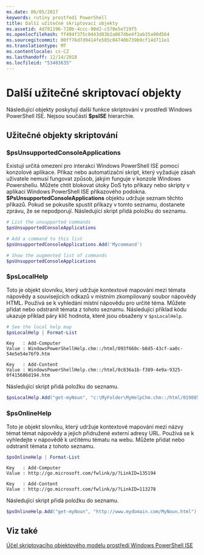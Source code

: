 ```yaml
---
ms.date: 06/05/2017
keywords: rutiny prostředí PowerShell
title: Další užitečné skriptovací objekty
ms.assetid: 4d781196-720b-4ccc-90d2-c570e5e719f5
ms.openlocfilehash: ff494f375c0d43d83b2a067dbe4f2ab35a90d564
ms.sourcegitcommit: 00ff76d7d9414fe585c04740b739b9cf14d711e1
ms.translationtype: MT
ms.contentlocale: cs-CZ
ms.lasthandoff: 12/14/2018
ms.locfileid: "53403635"
---
```

# <a name="other-useful-scripting-objects"></a>Další užitečné skriptovací objekty

Následující objekty poskytují další funkce skriptování v prostředí Windows PowerShell ISE. Nejsou součástí **$psISE** hierarchie.

## <a name="useful-scripting-objects"></a>Užitečné objekty skriptování

### <a name="psunsupportedconsoleapplications"></a>$psUnsupportedConsoleApplications

Existují určitá omezení pro interakci Windows PowerShell ISE pomocí konzolové aplikace. Příkaz nebo automatizační skript, který vyžaduje zásah uživatele nemusí fungovat způsob, jakým funguje v konzole Windows Powershellu. Můžete chtít blokovat útoky DoS tyto příkazy nebo skripty v aplikaci Windows PowerShell ISE příkazového podokna. **$PsUnsupportedConsoleApplications** objektu udržuje seznam těchto příkazů. Pokud se pokusíte spustit příkazy v tomto seznamu, dostanete zprávu, že se nepodporují. Následující skript přidá položku do seznamu.

```powershell
# List the unsupported commands
$psUnsupportedConsoleApplications

# Add a command to this list
$psUnsupportedConsoleApplications.Add('Mycommand')

# Show the augmented list of commands
$psUnsupportedConsoleApplications
```

### <a name="pslocalhelp"></a>$psLocalHelp

Toto je objekt slovníku, který udržuje kontextové mapování mezi témata nápovědy a souvisejících odkazů v místním zkompilovaný soubor nápovědy HTML. Používá se k vyhledání místní nápovědu pro určité téma. Můžete přidat nebo odstranit témata z tohoto seznamu. Následující příklad kódu ukazuje příklad páry klíč hodnota, které jsou obsaženy v `$psLocalHelp`.

```powershell
# See the local help map
$psLocalHelp | Format-List
```

```output
Key   : Add-Computer
Value : WindowsPowerShellHelp.chm::/html/093f660c-b8d5-43cf-aa0c-54e5e54e76f9.htm

Key   : Add-Content
Value : WindowsPowerShellHelp.chm::/html/0c836a1b-f389-4e9a-9325-0f415686d194.htm
```

Následující skript přidá položku do seznamu.

```powershell
$psLocalHelp.Add("get-myNoun", "c:\MyFolder\MyHelpChm.chm::/html/0198854a-1298-57ae-aa0c-87b5e5a84712.htm")
```

### <a name="psonlinehelp"></a>$psOnlineHelp

Toto je objekt slovníku, který udržuje kontextové mapování mezi názvy témat témat nápovědy a jejich přidružené externí adresy URL. Používá se k vyhledejte v nápovědě k určitému tématu na webu. Můžete přidat nebo odstranit témata z tohoto seznamu.

```powershell
$psOnlineHelp | Format-List
```

```output
Key   : Add-Computer
Value : http://go.microsoft.com/fwlink/p/?LinkID=135194

Key   : Add-Content
Value : http://go.microsoft.com/fwlink/p/?LinkID=113278
```

Následující skript přidá položku do seznamu.

```powershell
$psOnlineHelp.Add("get-myNoun", "http://www.mydomain.com/MyNoun.html")
```

## <a name="see-also"></a>Viz také

[Účel skriptovacího objektového modelu prostředí Windows PowerShell ISE](../components/ise/object-model/Purpose-of-the-Windows-PowerShell-ISE-Scripting-Object-Model.md)